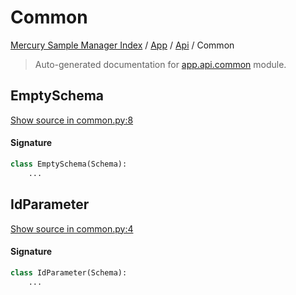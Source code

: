 # Common

[Mercury Sample Manager Index](../../README.md#mercury-sample-manager-index) /
[App](../index.md#app) /
[Api](./index.md#api) /
Common

> Auto-generated documentation for [app.api.common](https://github.com/HolgerGraef/MSM/blob/master/app/api/common.py) module.

## EmptySchema

[Show source in common.py:8](https://github.com/HolgerGraef/MSM/blob/master/app/api/common.py#L8)

#### Signature

```python
class EmptySchema(Schema):
    ...
```



## IdParameter

[Show source in common.py:4](https://github.com/HolgerGraef/MSM/blob/master/app/api/common.py#L4)

#### Signature

```python
class IdParameter(Schema):
    ...
```
